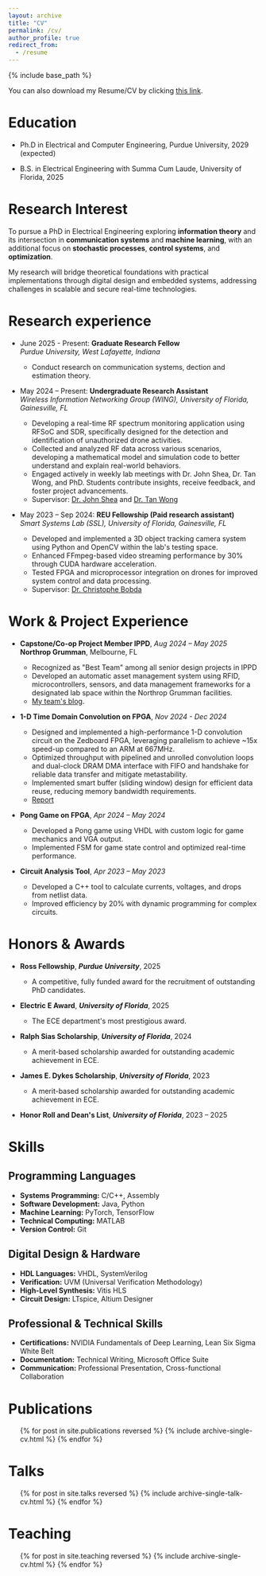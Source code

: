 ```yaml
---
layout: archive
title: "CV"
permalink: /cv/
author_profile: true
redirect_from:
  - /resume
---
```


{% include base_path %}

You can also download my Resume/CV by clicking [this link](/files/Resume/MichaelTung_Resume_2025_06_26.pdf).

Education
======
* Ph.D in Electrical and Computer Engineering, Purdue University, 2029 (expected)
<!--* M.S. in Jekyll, GitHub University, 2014 -->
* B.S. in Electrical Engineering with Summa Cum Laude, University of Florida, 2025


# Research Interest
To pursue a PhD in Electrical Engineering exploring **information theory** and its intersection in **communication systems** and **machine learning**, 
with an additional focus on **stochastic processes**, **control systems**, and **optimization**. <br>

My research will bridge theoretical foundations with practical implementations through digital design and embedded systems, addressing challenges in scalable and secure real-time technologies.


Research experience
======
* June 2025 - Present: **Graduate Research Fellow** <br>
  _Purdue University, West Lafayette, Indiana_
	* Conduct research on communication systems, dection and estimation theory.
  
* May 2024 – Present: **Undergraduate Research Assistant** <br>
  _Wireless Information Networking Group (WING), University of Florida, Gainesville, FL_
  * Developing a real-time RF spectrum monitoring application using RFSoC and SDR, specifically designed for the detection and identification of unauthorized drone activities.
  * Collected and analyzed RF data across various scenarios, developing a mathematical model and simulation code to better understand and explain real-world behaviors.
  * Engaged actively in weekly lab meetings with Dr. John Shea, Dr. Tan Wong, and PhD. Students contribute insights, receive feedback, and foster project advancements.
  * Supervisor: [Dr. John Shea](https://www.ece.ufl.edu/people/faculty/john-m-shea/) and [Dr. Tan Wong](https://www.ece.ufl.edu/people/faculty/tan-wong/)

* May 2023 – Sep 2024: **REU Fellowship (Paid research assistant)** <br>
  _Smart Systems Lab (SSL), University of Florida, Gainesville, FL_ 
  * Developed and implemented a 3D object tracking camera system using Python and OpenCV within the lab's testing space.
  * Enhanced FFmpeg-based video streaming performance by 30% through CUDA hardware acceleration.
  * Tested FPGA and microprocessor integration on drones for improved system control and data processing.
  * Supervisor: [Dr. Christophe Bobda](https://www.ece.ufl.edu/people/faculty/christophe-bobda/)

  
Work & Project Experience
======
* **Capstone/Co-op Project Member IPPD**, _Aug 2024 – May 2025_ <br>
  **Northrop Grumman**, Melbourne, FL
	* Recognized as "Best Team" among all senior design projects in IPPD
	* Developed an automatic asset management system using RFID, microcontrollers, sensors, and data management frameworks for a designated lab space within the Northrop Grumman facilities.
	* [My team's blog](https://www.ippd.ufl.edu/blogs/ay2425team09/).

* **1-D Time Domain Convolution on FPGA**, _Nov 2024 - Dec 2024_ <br>
	* Designed and implemented a high-performance 1-D convolution circuit on the Zedboard FPGA, leveraging parallelism to achieve ~15x speed-up compared to an ARM at 667MHz.
	* Optimized throughput with pipelined and unrolled convolution loops and dual-clock DRAM DMA interface with FIFO and handshake for reliable data transfer and mitigate metastability.
	* Implemented smart buffer (sliding window) design for efficient data reuse, reducing memory bandwidth requirements.
	* [Report](/posts/2024/12/Reconfig-final-project/)

* **Pong Game on FPGA**, _Apr 2024 – May 2024_ <br>
	* Developed a Pong game using VHDL with custom logic for game mechanics and VGA output.
	* Implemented FSM for game state control and optimized real-time performance.

* **Circuit Analysis Tool**, _Apr 2023 – May 2023_ <br>
	* Developed a C++ tool to calculate currents, voltages, and drops from netlist data.
	* Improved efficiency by 20% with dynamic programming for complex circuits.

Honors & Awards
======
* **Ross Fellowship**, **_Purdue University_**, 2025
	* A competitive, fully funded award for the recruitment of outstanding PhD candidates.

* **Electric E Award**, **_University of Florida_**, 2025
	* The ECE department's most prestigious award.
	
* **Ralph Sias Scholarship**, **_University of Florida_**, 2024
	* A merit-based scholarship awarded for outstanding academic achievement in ECE.

* **James E. Dykes Scholarship**, **_University of Florida_**, 2023
	* A merit-based scholarship awarded for outstanding academic achievement in ECE.

* **Honor Roll and Dean's List**, **_University of Florida_**, 2023 – 2025
  
Skills
======
## Programming Languages
* **Systems Programming:** C/C++, Assembly
* **Software Development:** Java, Python
* **Machine Learning:** PyTorch, TensorFlow
* **Technical Computing:** MATLAB
* **Version Control:** Git

## Digital Design & Hardware
* **HDL Languages:** VHDL, SystemVerilog
* **Verification:** UVM (Universal Verification Methodology)
* **High-Level Synthesis:** Vitis HLS
* **Circuit Design:** LTspice, Altium Designer

## Professional & Technical Skills
* **Certifications:** NVIDIA Fundamentals of Deep Learning, Lean Six Sigma White Belt
* **Documentation:** Technical Writing, Microsoft Office Suite
* **Communication:** Professional Presentation, Cross-functional Collaboration

Publications
======
  <ul>{% for post in site.publications reversed %}
    {% include archive-single-cv.html %}
  {% endfor %}</ul>
  
Talks
======
  <ul>{% for post in site.talks reversed %}
    {% include archive-single-talk-cv.html  %}
  {% endfor %}</ul>
  
Teaching
======
  <ul>{% for post in site.teaching reversed %}
    {% include archive-single-cv.html %}
  {% endfor %}</ul>
  
  
<!--  
Service and leadership
======
* Currently signed in to 43 different slack teams
-->